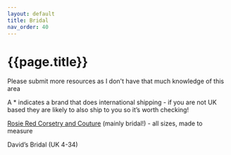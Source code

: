 ```yaml
---
layout: default
title: Bridal
nav_order: 40
---
```


# {{page.title}}

Please submit more resources as I don't have that much knowledge of this area

A * indicates a brand that does international shipping - if you are not UK based they are likely to also ship to you so it’s worth checking!

[Rosie Red Corsetry and Couture](https://rosieredcorsetry.com) (mainly bridal!) - all sizes, made to measure

David’s Bridal (UK 4-34)
